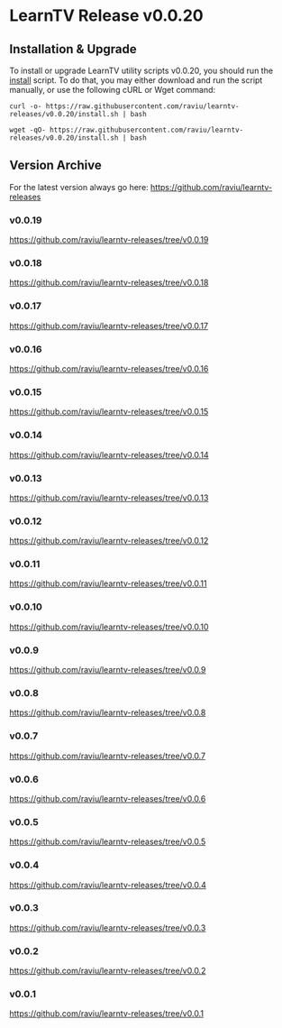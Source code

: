 # LearnTV Release v0.0.20

## Installation & Upgrade 

To install or upgrade LearnTV utility scripts v0.0.20, you should run the [install](https://raw.githubusercontent.com/raviu/learntv-releases/v0.0.20/install.sh) script. To do that, you may either download and run the script manually, or use the following cURL or Wget command:

```
curl -o- https://raw.githubusercontent.com/raviu/learntv-releases/v0.0.20/install.sh | bash
```

```
wget -qO- https://raw.githubusercontent.com/raviu/learntv-releases/v0.0.20/install.sh | bash
```


## Version Archive 

For the latest version always go here: https://github.com/raviu/learntv-releases
### v0.0.19
https://github.com/raviu/learntv-releases/tree/v0.0.19
### v0.0.18
https://github.com/raviu/learntv-releases/tree/v0.0.18
### v0.0.17
https://github.com/raviu/learntv-releases/tree/v0.0.17
### v0.0.16
https://github.com/raviu/learntv-releases/tree/v0.0.16
### v0.0.15
https://github.com/raviu/learntv-releases/tree/v0.0.15
### v0.0.14
https://github.com/raviu/learntv-releases/tree/v0.0.14
### v0.0.13
https://github.com/raviu/learntv-releases/tree/v0.0.13
### v0.0.12
https://github.com/raviu/learntv-releases/tree/v0.0.12
### v0.0.11
https://github.com/raviu/learntv-releases/tree/v0.0.11
### v0.0.10
https://github.com/raviu/learntv-releases/tree/v0.0.10
### v0.0.9
https://github.com/raviu/learntv-releases/tree/v0.0.9
### v0.0.8
https://github.com/raviu/learntv-releases/tree/v0.0.8
### v0.0.7
https://github.com/raviu/learntv-releases/tree/v0.0.7
### v0.0.6
https://github.com/raviu/learntv-releases/tree/v0.0.6
### v0.0.5
https://github.com/raviu/learntv-releases/tree/v0.0.5
### v0.0.4
https://github.com/raviu/learntv-releases/tree/v0.0.4
### v0.0.3
https://github.com/raviu/learntv-releases/tree/v0.0.3
### v0.0.2
https://github.com/raviu/learntv-releases/tree/v0.0.2
### v0.0.1
https://github.com/raviu/learntv-releases/tree/v0.0.1
